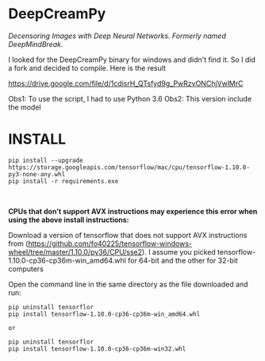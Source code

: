 # DeepCreamPy
*Decensoring Images with Deep Neural Networks. Formerly named DeepMindBreak.*


I looked for the DeepCreamPy binary for windows and didn't find it. So I did a fork and decided to compile. Here is the result

https://drive.google.com/file/d/1cdisrH_QTsfyd9g_PwRzvONChjVwlMrC


Obs1: To use the script, I had to use Python 3.6
Obs2: This version include the model 

# INSTALL
```
pip install --upgrade https://storage.googleapis.com/tensorflow/mac/cpu/tensorflow-1.10.0-py3-none-any.whl
pip install -r requirements.exe
```
</br>

**CPUs that don’t support AVX instructions may experience this error when using the above install instructions:**

Download a version of tensorflow that does not support AVX instructions from (https://github.com/fo40225/tensorflow-windows-wheel/tree/master/1.10.0/py36/CPU/sse2). I assume you picked tensorflow-1.10.0-cp36-cp36m-win_amd64.whl for 64-bit and the other for 32-bit computers

Open the command line in the same directory as the file downloaded and run:

```
pip uninstall tensorflor 
pip install tensorflow-1.10.0-cp36-cp36m-win_amd64.whl

or

pip uninstall tensorflor 
pip install tensorflow-1.10.0-cp36-cp36m-win32.whl
```
